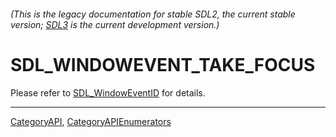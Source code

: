 ###### (This is the legacy documentation for stable SDL2, the current stable version; [SDL3](https://wiki.libsdl.org/SDL3/) is the current development version.)
# SDL_WINDOWEVENT_TAKE_FOCUS

Please refer to [SDL_WindowEventID](SDL_WindowEventID) for details.

----
[CategoryAPI](CategoryAPI), [CategoryAPIEnumerators](CategoryAPIEnumerators)

